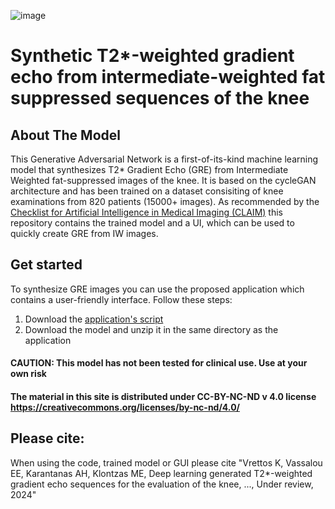 ![image](https://github.com/user-attachments/assets/c7c9d55e-311d-4733-a3df-4eaca117df8c)

# Synthetic T2*-weighted gradient echo from intermediate-weighted fat suppressed sequences of the knee 

## About The Model
This Generative Adversarial Network is a first-of-its-kind machine learning model that synthesizes T2* Gradient Echo (GRE) from Intermediate Weighted fat-suppressed images of the knee. It is based on the cycleGAN architecture and has been trained on a dataset consisiting of knee examinations from 820 patients (15000+ images). As recommended by the [Checklist for Artificial Intelligence in Medical Imaging (CLAIM)](https://pubs.rsna.org/page/ai/claim) this repository contains the trained model and a UI, which can be used to quickly create GRE from IW images.

## Get started
To synthesize GRE images you can use the proposed application which contains a user-friendly interface. Follow these steps:
1. Download the [application's script](ui.ipynb)
2. Download the model and unzip it in the same directory as the application

#### CAUTION: This model has not been tested for clinical use. Use at your own risk
#### The material in this site is distributed under CC-BY-NC-ND v 4.0 license https://creativecommons.org/licenses/by-nc-nd/4.0/

## Please cite:
When using the code, trained model or GUI please cite "Vrettos K, Vassalou EE, Karantanas AH, Klontzas ME, Deep learning generated T2*-weighted gradient echo sequences for the evaluation of the knee, ..., Under review, 2024"
